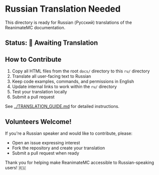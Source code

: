 # Russian Translation Needed

This directory is ready for Russian (Русский) translations of the ReanimateMC documentation.

## Status: 🔄 Awaiting Translation

## How to Contribute

1. Copy all HTML files from the root `docs/` directory to this `ru/` directory
2. Translate all user-facing text to Russian
3. Keep code examples, commands, and permissions in English
4. Update internal links to work within the `ru/` directory
5. Test your translation locally
6. Submit a pull request

See [../TRANSLATION_GUIDE.md](../TRANSLATION_GUIDE.md) for detailed instructions.

## Volunteers Welcome!

If you're a Russian speaker and would like to contribute, please:
- Open an issue expressing interest
- Fork the repository and create your translation
- Submit a pull request when ready

Thank you for helping make ReanimateMC accessible to Russian-speaking users! 🇷🇺
